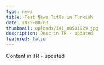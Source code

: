 ```yaml
---
type: news
title: Test News Title in Turkish
date: 2025-08-03
thumbnail: uploads/141_88581929.jpg
description: Desc in TR - updated
featured: false
---
```


Content in TR - updated